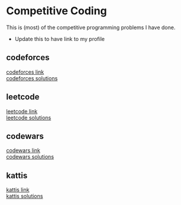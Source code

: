 # Competitive Coding
This is (most) of the competitive programming problems I have done.

- Update this to have link to my profile

## codeforces
[codeforces link](https://codeforces.com)  
[codeforces solutions](/codeforces)

## leetcode
[leetcode link](https://leetcode.com)  
[leetcode solutions](/leetcode)

## codewars
[codewars link](https://codewars.com)  
[codewars solutions](/codewars)

## kattis
[kattis link](https://kattis.com)  
[kattis solutions](/kattis)
